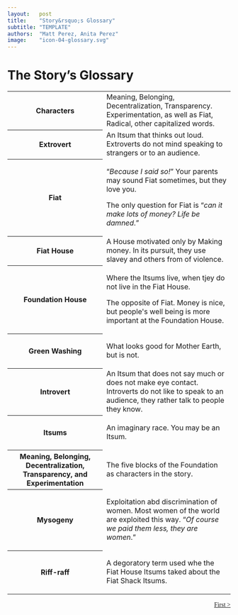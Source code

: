 ```yaml
---
layout:   post
title:    "Story&rsquo;s Glossary"
subtitle: "TEMPLATE"
authors:  "Matt Perez, Anita Perez"
image:    "icon-04-glossary.svg"
---
```


<div style='display:none; '>
 <p>The Story&rsquo;s Glossary.</p>
</div>

<h1>The Story&rsquo;s Glossary</h1>
 <div class='_center'>
  <table class='_h2table'>
   <tr>
    <th>
     Characters
    </th>
    <td>
     Meaning, Belonging, Decentralization, Transparency. Experimentation, as well as Fiat, Radical, other capitalized words.
    </td>
   </tr>

   <tr>
    <th>
     Extrovert
    </th>
    <td>
     An Itsum that thinks out loud. Extroverts do not mind speaking to strangers or to an audience.
    </td>
   </tr>

   <tr>
    <th>
     Fiat
    </th>
    <td>
     <p>&ldquo;<em>Because I said so!</em>&rdquo; Your parents may sound Fiat sometimes, but they love you.</p>
     <p>The only question for Fiat is &ldquo;<em>can it make lots of money? Life be damned</em>.&rdquo;</p>
    </td>
   </tr>

   <tr>
    <th>
     Fiat House
    </th>
    <td>
     A House motivated only by Making money. In its pursuit, they use slavey and others from of violence. 
    </td>
   </tr>

   <tr>
    <th>
     Foundation House
    </th>
    <td>
     <p>Where the Itsums live, when tjey do not live in the Fiat House.</p>
     <p>The opposite of Fiat. Money is nice, but people's well being is more important at the Foundation House.</p>
    </td>
   </tr>

   <tr>
    <th>
     Green Washing
    </th>
    <td>
     <p>What looks good for Mother Earth, but is not.</p>
    </td>
   </tr>

   <tr>
    <th>
     Introvert
    </th>
    <td>
     An Itsum that does not say much or does not make eye contact. Introverts do not like to speak to an audience, they rather talk to people they know.
    </td>
   </tr>

   <tr>
    <th>
     Itsums
    </th>
    <td>
     <p>An imaginary race. You may be an Itsum.</p>
    </td>
   </tr>

   <tr>
    <th>
     Meaning, Belonging, Decentralization, Transparency, and Experimentation
    </th>
    <td>
     <p>The five blocks of the Foundation as characters in the story.</p>
    </td>
   </tr>

   <tr>
    <th>
     Mysogeny
    </th>
    <td>
     <p>Exploitation abd discrimination of women. Most women of the world are exploited this way. &ldquo;<em>Of course we paid them less, they are women</em>.&rdquo;</p>
    </td>
   </tr>

   <tr>
    <th>
     Riff-raff
    </th>
    <td>
     <p>A degoratory term used whe the Fiat House Itsums taked about the Fiat Shack Itsums.</p>
    </td>
   </tr>

  </table>
 </div>

<div style="margin-bottom:1in; font-family: American Typewriter, serif; ">
<!--  <span style="float:left; " ><a href="https://radicalcompanies.com/2024-08-06-how-it-ended-up">&lt; Previous</a> --></span>
<span style="float:right; "><a href="https://radicalcompanies.com/2024/08/03/how-it-started">First &gt;</a></span>
</div>
